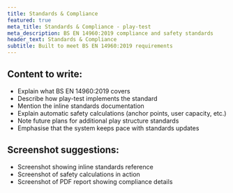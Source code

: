 ```yaml
---
title: Standards & Compliance
featured: true
meta_title: Standards & Compliance - play-test
meta_description: BS EN 14960:2019 compliance and safety standards
header_text: Standards & Compliance
subtitle: Built to meet BS EN 14960:2019 requirements
---
```


<!-- WRITE: Overview of standards compliance -->

## Content to write:

- Explain what BS EN 14960:2019 covers
- Describe how play-test implements the standard
- Mention the inline standards documentation
- Explain automatic safety calculations (anchor points, user capacity, etc.)
- Note future plans for additional play structure standards
- Emphasise that the system keeps pace with standards updates

## Screenshot suggestions:

- Screenshot showing inline standards reference
- Screenshot of safety calculations in action
- Screenshot of PDF report showing compliance details
